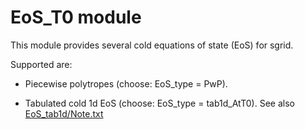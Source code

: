 # EoS_T0 module

This module provides several cold equations of state (EoS) for sgrid.

Supported are:

* Piecewise polytropes (choose: EoS_type = PwP).

* Tabulated cold 1d EoS (choose: EoS_type = tab1d_AtT0).
  See also [EoS_tab1d/Note.txt](EoS_tab1d/Note.txt)
